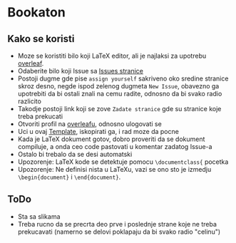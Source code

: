# Bookaton

## Kako se koristi
- Moze se koristiti bilo koji LaTeX editor, ali je najlaksi za upotrebu
[overleaf](https://www.overleaf.com).
- Odaberite bilo koji Issue sa [Issues stranice](https://github.com/dimchee/BookatonTest/issues)
- Postoji dugme gde pise `assign yourself` sakriveno oko sredine stranice skroz desno,
negde ispod zelenog dugmeta `New Issue`, obavezno ga upotrebiti da bi ostali znali na cemu
radite, odnosno da bi svako radio razlicito
- Takodje postoji link koji se zove `Zadate stranice` gde su stranice koje treba prekucati
- Otvoriti profil na [overleafu](https://www.overleaf.com), odnosno ulogovati se
- Uci u ovaj [Template](https://www.overleaf.com/read/yzxzjbfjcxjx), iskopirati ga, i rad moze da pocne
- Kada je LaTeX dokument gotov, dobro proveriti da se dokument compiluje, a onda ceo code pastovati
u komentar zadatog Issue-a
- Ostalo bi trebalo da se desi automatski
- Upozorenje: LaTeX kode se detektuje pomocu `\documentclass{` pocetka
- Upozorenje: Ne definisi nista u LaTeXu, vazi se ono sto je izmedju
`\begin{document}` i `\end{document}`.

## ToDo
- Sta sa slikama
- Treba rucno da se precrta deo prve i poslednje strane koje ne treba prekucavati
(namerno se delovi poklapaju da bi svako radio "celinu")
